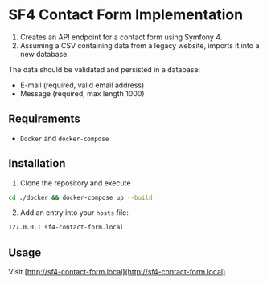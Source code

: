 # SF4 Contact Form Implementation
1. Creates an API endpoint for a contact form using Symfony 4.
2. Assuming a CSV containing data from a legacy website, imports it into a new database.

The data should be validated and persisted in a database:
* E-mail (required, valid email address)
* Message (required, max length 1000)

## Requirements

- `Docker` and `docker-compose` 

## Installation

1. Clone the repository and execute
```sh
cd ./docker && docker-compose up --build
```
2. Add an entry into your `hosts` file:
```sh
127.0.0.1 sf4-contact-form.local
```

## Usage

Visit [http://sf4-contact-form.local](http://sf4-contact-form.local)
